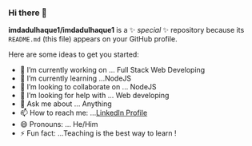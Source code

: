 ### Hi there 👋

**imdadulhaque1/imdadulhaque1** is a ✨ _special_ ✨ repository because its `README.md` (this file) appears on your GitHub profile.

Here are some ideas to get you started:

- 🔭 I’m currently working on ... Full Stack Web Developing
- 🌱 I’m currently learning ...NodeJS
- 👯 I’m looking to collaborate on ... NodeJS
- 🤔 I’m looking for help with ... Web developing
- 💬 Ask me about ... Anything
- 📫 How to reach me: ...[LinkedIn Profile](https://www.linkedin.com/in/imdadul-haque-97b7a3183/)
- 😄 Pronouns: ... He/Him
- ⚡ Fun fact: ...Teaching is the best way to learn !

